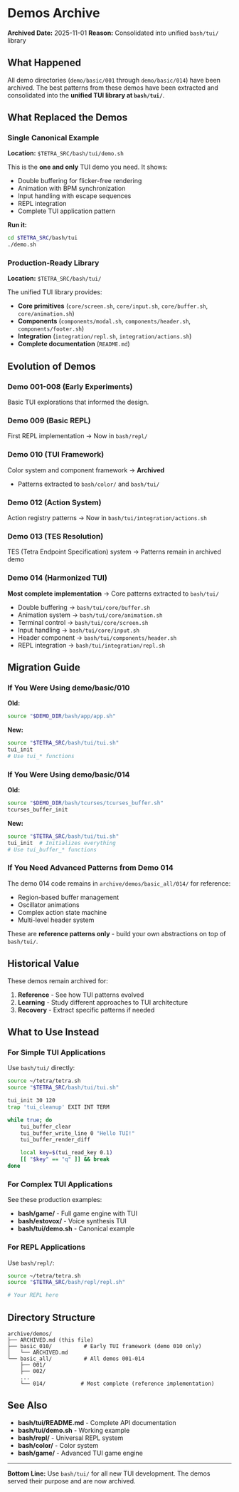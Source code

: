 # Demos Archive

**Archived Date:** 2025-11-01
**Reason:** Consolidated into unified `bash/tui/` library

## What Happened

All demo directories (`demo/basic/001` through `demo/basic/014`) have been archived. The best patterns from these demos have been extracted and consolidated into the **unified TUI library at `bash/tui/`**.

## What Replaced the Demos

### Single Canonical Example
**Location:** `$TETRA_SRC/bash/tui/demo.sh`

This is the **one and only** TUI demo you need. It shows:
- Double buffering for flicker-free rendering
- Animation with BPM synchronization
- Input handling with escape sequences
- REPL integration
- Complete TUI application pattern

**Run it:**
```bash
cd $TETRA_SRC/bash/tui
./demo.sh
```

### Production-Ready Library
**Location:** `$TETRA_SRC/bash/tui/`

The unified TUI library provides:
- **Core primitives** (`core/screen.sh`, `core/input.sh`, `core/buffer.sh`, `core/animation.sh`)
- **Components** (`components/modal.sh`, `components/header.sh`, `components/footer.sh`)
- **Integration** (`integration/repl.sh`, `integration/actions.sh`)
- **Complete documentation** (`README.md`)

## Evolution of Demos

### Demo 001-008 (Early Experiments)
Basic TUI explorations that informed the design.

### Demo 009 (Basic REPL)
First REPL implementation → Now in `bash/repl/`

### Demo 010 (TUI Framework)
Color system and component framework → **Archived**
- Patterns extracted to `bash/color/` and `bash/tui/`

### Demo 012 (Action System)
Action registry patterns → Now in `bash/tui/integration/actions.sh`

### Demo 013 (TES Resolution)
TES (Tetra Endpoint Specification) system → Patterns remain in archived demo

### Demo 014 (Harmonized TUI)
**Most complete implementation** → Core patterns extracted to `bash/tui/`
- Double buffering → `bash/tui/core/buffer.sh`
- Animation system → `bash/tui/core/animation.sh`
- Terminal control → `bash/tui/core/screen.sh`
- Input handling → `bash/tui/core/input.sh`
- Header component → `bash/tui/components/header.sh`
- REPL integration → `bash/tui/integration/repl.sh`

## Migration Guide

### If You Were Using demo/basic/010
**Old:**
```bash
source "$DEMO_DIR/bash/app/app.sh"
```

**New:**
```bash
source "$TETRA_SRC/bash/tui/tui.sh"
tui_init
# Use tui_* functions
```

### If You Were Using demo/basic/014
**Old:**
```bash
source "$DEMO_DIR/bash/tcurses/tcurses_buffer.sh"
tcurses_buffer_init
```

**New:**
```bash
source "$TETRA_SRC/bash/tui/tui.sh"
tui_init  # Initializes everything
# Use tui_buffer_* functions
```

### If You Need Advanced Patterns from Demo 014

The demo 014 code remains in `archive/demos/basic_all/014/` for reference:
- Region-based buffer management
- Oscillator animations
- Complex action state machine
- Multi-level header system

These are **reference patterns only** - build your own abstractions on top of `bash/tui/`.

## Historical Value

These demos remain archived for:
1. **Reference** - See how TUI patterns evolved
2. **Learning** - Study different approaches to TUI architecture
3. **Recovery** - Extract specific patterns if needed

## What to Use Instead

### For Simple TUI Applications
Use `bash/tui/` directly:
```bash
source ~/tetra/tetra.sh
source "$TETRA_SRC/bash/tui/tui.sh"

tui_init 30 120
trap 'tui_cleanup' EXIT INT TERM

while true; do
    tui_buffer_clear
    tui_buffer_write_line 0 "Hello TUI!"
    tui_buffer_render_diff

    local key=$(tui_read_key 0.1)
    [[ "$key" == "q" ]] && break
done
```

### For Complex TUI Applications
See these production examples:
- **bash/game/** - Full game engine with TUI
- **bash/estovox/** - Voice synthesis TUI
- **bash/tui/demo.sh** - Canonical example

### For REPL Applications
Use `bash/repl/`:
```bash
source ~/tetra/tetra.sh
source "$TETRA_SRC/bash/repl/repl.sh"

# Your REPL here
```

## Directory Structure

```
archive/demos/
├── ARCHIVED.md (this file)
├── basic_010/          # Early TUI framework (demo 010 only)
│   └── ARCHIVED.md
└── basic_all/          # All demos 001-014
    ├── 001/
    ├── 002/
    ...
    └── 014/           # Most complete (reference implementation)
```

## See Also

- **bash/tui/README.md** - Complete API documentation
- **bash/tui/demo.sh** - Working example
- **bash/repl/** - Universal REPL system
- **bash/color/** - Color system
- **bash/game/** - Advanced TUI game engine

---

**Bottom Line:** Use `bash/tui/` for all new TUI development. The demos served their purpose and are now archived.
